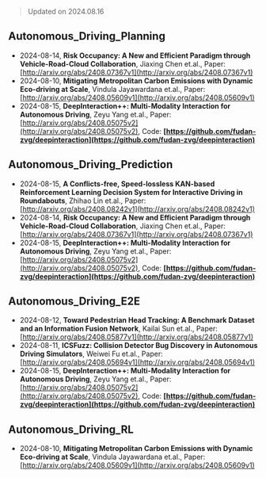 > Updated on 2024.08.16

## Autonomous_Driving_Planning

- 2024-08-14, **Risk Occupancy: A New and Efficient Paradigm through Vehicle-Road-Cloud Collaboration**, Jiaxing Chen et.al., Paper: [http://arxiv.org/abs/2408.07367v1](http://arxiv.org/abs/2408.07367v1)
- 2024-08-10, **Mitigating Metropolitan Carbon Emissions with Dynamic Eco-driving at Scale**, Vindula Jayawardana et.al., Paper: [http://arxiv.org/abs/2408.05609v1](http://arxiv.org/abs/2408.05609v1)
- 2024-08-15, **DeepInteraction++: Multi-Modality Interaction for Autonomous Driving**, Zeyu Yang et.al., Paper: [http://arxiv.org/abs/2408.05075v2](http://arxiv.org/abs/2408.05075v2), Code: **[https://github.com/fudan-zvg/deepinteraction](https://github.com/fudan-zvg/deepinteraction)**

## Autonomous_Driving_Prediction

- 2024-08-15, **A Conflicts-free, Speed-lossless KAN-based Reinforcement Learning Decision System for Interactive Driving in Roundabouts**, Zhihao Lin et.al., Paper: [http://arxiv.org/abs/2408.08242v1](http://arxiv.org/abs/2408.08242v1)
- 2024-08-14, **Risk Occupancy: A New and Efficient Paradigm through Vehicle-Road-Cloud Collaboration**, Jiaxing Chen et.al., Paper: [http://arxiv.org/abs/2408.07367v1](http://arxiv.org/abs/2408.07367v1)
- 2024-08-15, **DeepInteraction++: Multi-Modality Interaction for Autonomous Driving**, Zeyu Yang et.al., Paper: [http://arxiv.org/abs/2408.05075v2](http://arxiv.org/abs/2408.05075v2), Code: **[https://github.com/fudan-zvg/deepinteraction](https://github.com/fudan-zvg/deepinteraction)**

## Autonomous_Driving_E2E

- 2024-08-12, **Toward Pedestrian Head Tracking: A Benchmark Dataset and an Information Fusion Network**, Kailai Sun et.al., Paper: [http://arxiv.org/abs/2408.05877v1](http://arxiv.org/abs/2408.05877v1)
- 2024-08-11, **ICSFuzz: Collision Detector Bug Discovery in Autonomous Driving Simulators**, Weiwei Fu et.al., Paper: [http://arxiv.org/abs/2408.05694v1](http://arxiv.org/abs/2408.05694v1)
- 2024-08-15, **DeepInteraction++: Multi-Modality Interaction for Autonomous Driving**, Zeyu Yang et.al., Paper: [http://arxiv.org/abs/2408.05075v2](http://arxiv.org/abs/2408.05075v2), Code: **[https://github.com/fudan-zvg/deepinteraction](https://github.com/fudan-zvg/deepinteraction)**

## Autonomous_Driving_RL

- 2024-08-10, **Mitigating Metropolitan Carbon Emissions with Dynamic Eco-driving at Scale**, Vindula Jayawardana et.al., Paper: [http://arxiv.org/abs/2408.05609v1](http://arxiv.org/abs/2408.05609v1)

